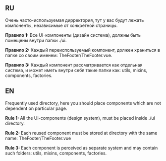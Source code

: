## RU
Очень часто-используемая дирректория, тут у вас будут лежать компоненты, независимые от конкретной страницы.

**Правило 1:** Все UI-компоненты (дизайн система), должны быть помещены внутри папки ./ui.

**Правило 2:** Каждый переиспользуемый компонент, должен храниться в папке со своим именем: TheFooter/TheFooter.vue.

**Правило 3:** Каждый компонент рассматривается как отдельная система, и может иметь внутри себя такие папки как: utils,
mixins, components, factories.

## EN
Frequently used directory, here you should place components which are not dependent on particular page.

**Rule 1:** All the UI-components (design system), must be placed inside ./ui directory.

**Rule 2:** Each reused component must be stored at directory with the same name: TheFooter/TheFooter.vue

**Rule 3:** Each component is perceived as separate system and may contain such folders: utils, mixins,
components, factories.